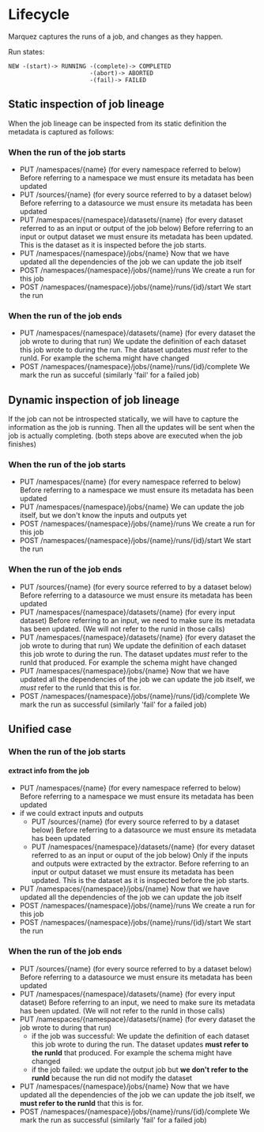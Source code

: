 <!-- Copyright 2018-2022 contributors to the Marquez project -->

# Lifecycle

Marquez captures the runs of a job, and changes as they happen.

Run states:
```
NEW -(start)-> RUNNING -(complete)-> COMPLETED
                       -(abort)-> ABORTED
                       -(fail)-> FAILED
```

## Static inspection of job lineage
When the job lineage can be inspected from its static definition the metadata is captured as follows:

### When the run of the job starts
 - PUT /namespaces/{name} (for every namespace referred to below)
 Before referring to a namespace we must ensure its metadata has been updated
 - PUT /sources/{name} (for every source referred to by a dataset below)
 Before referring to a datasource we must ensure its metadata has been updated
 - PUT /namespaces/{namespace}/datasets/{name} (for every dataset referred to as an input or output of the job below)
  Before referring to an input or output dataset we must ensure its metadata has been updated. This is the dataset as it is inspected before the job starts.
 - PUT /namespaces/{namespace}/jobs/{name}
 Now that we have updated all the dependencies of the job we can update the job itself
 - POST /namespaces/{namespace}/jobs/{name}/runs
 We create a run for this job
 - POST /namespaces/{namespace}/jobs/{name}/runs/{id}/start
 We start the run

### When the run of the job ends
 - PUT /namespaces/{namespace}/datasets/{name} (for every dataset the job wrote to during that run)
  We update the definition of each dataset this job wrote to during the run. The dataset updates *must* refer to the runId. For example the schema might have changed
- POST /namespaces/{namespace}/jobs/{name}/runs/{id}/complete
 We mark the run as succeful (similarly 'fail' for a failed job)

## Dynamic inspection of job lineage
If the job can not be introspected statically, we will have to capture the information as the job is running. Then all the updates will be sent when the job is actually completing. (both steps above are executed when the job finishes)

### When the run of the job starts
 - PUT /namespaces/{name} (for every namespace referred to below)
 Before referring to a namespace we must ensure its metadata has been updated
 - PUT /namespaces/{namespace}/jobs/{name}
 We can update the job itself, but we don't know the inputs and outputs yet
 - POST /namespaces/{namespace}/jobs/{name}/runs
 We create a run for this job
 - POST /namespaces/{namespace}/jobs/{name}/runs/{id}/start
 We start the run

### When the run of the job ends
 - PUT /sources/{name} (for every source referred to by a dataset below)
 Before referring to a datasource we must ensure its metadata has been updated
 - PUT /namespaces/{namespace}/datasets/{name} (for every input dataset)
  Before referring to an input, we need to make sure its metadata has been updated. (We will not refer to the runid in those calls)
 - PUT /namespaces/{namespace}/datasets/{name} (for every dataset the job wrote to during that run)
  We update the definition of each dataset this job wrote to during the run. The dataset updates *must* refer to the runId that produced. For example the schema might have changed
 - PUT /namespaces/{namespace}/jobs/{name}
 Now that we have updated all the dependencies of the job we can update the job itself, we *must* refer to the runId that this is for.
- POST /namespaces/{namespace}/jobs/{name}/runs/{id}/complete
 We mark the run as successful (similarly 'fail' for a failed job)

## Unified case
### When the run of the job starts

#### extract info from the job
 - PUT /namespaces/{name} (for every namespace referred to below)
 Before referring to a namespace we must ensure its metadata has been updated
 - if we could extract inputs and outputs
    - PUT /sources/{name} (for every source referred to by a dataset below)
    Before referring to a datasource we must ensure its metadata has been updated
    - PUT /namespaces/{namespace}/datasets/{name} (for every dataset referred to as an input or ouput of the job below)
    Only if the inputs and outputs were extracted by the extractor.
    Before referring to an input or output dataset we must ensure its metadata has been updated. This is the dataset as it is inspected before the job starts.
 - PUT /namespaces/{namespace}/jobs/{name}
 Now that we have updated all the dependencies of the job we can update the job itself
 - POST /namespaces/{namespace}/jobs/{name}/runs
 We create a run for this job
 - POST /namespaces/{namespace}/jobs/{name}/runs/{id}/start
 We start the run

### When the run of the job ends
 - PUT /sources/{name} (for every source referred to by a dataset below)
 Before referring to a datasource we must ensure its metadata has been updated
 - PUT /namespaces/{namespace}/datasets/{name} (for every input dataset)
  Before referring to an input, we need to make sure its metadata has been updated. (We will not refer to the runId in those calls)
 - PUT /namespaces/{namespace}/datasets/{name} (for every dataset the job wrote to during that run)
   - if the job was successful:
      We update the definition of each dataset this job wrote to during the run. The dataset updates **must refer to the runId** that produced. For example the schema might have changed
   - if the job failed: we update the output job but **we don't refer to the runId** because the run did not modify the dataset
 - PUT /namespaces/{namespace}/jobs/{name}
 Now that we have updated all the dependencies of the job we can update the job itself, we **must refer to the runId** that this is for.
- POST /namespaces/{namespace}/jobs/{name}/runs/{id}/complete
 We mark the run as successful (similarly 'fail' for a failed job)
